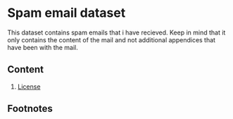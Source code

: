 # Spam email dataset
This dataset contains spam emails that i have recieved. Keep in mind that it only contains
the content of the mail and not additional appendices that have been with the mail.

## Content
1. [License](License.md)


## Footnotes